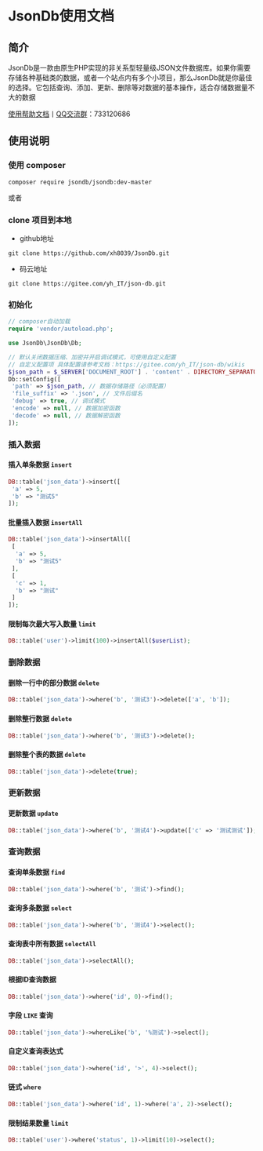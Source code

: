 # JsonDb使用文档

## 简介

JsonDb是一款由原生PHP实现的非关系型轻量级JSON文件数据库。如果你需要存储各种基础类的数据，或者一个站点内有多个小项目，那么JsonDb就是你最佳的选择。它包括查询、添加、更新、删除等对数据的基本操作，适合存储数据量不大的数据

[使用帮助文档](/readme/项目简介.md)丨[QQ交流群](https://jq.qq.com/?_wv=1027&k=k8ryssaa)：733120686

## 使用说明

### 使用 composer

```shell
composer require jsondb/jsondb:dev-master
```

或者

### clone 项目到本地

- github地址

```shell
git clone https://github.com/xh8039/JsonDb.git
```

- 码云地址

```shell
git clone https://gitee.com/yh_IT/json-db.git
```

### 初始化

```php
// composer自动加载
require 'vendor/autoload.php';

use JsonDb\JsonDb\Db;

// 默认关闭数据压缩、加密并开启调试模式，可使用自定义配置
// 自定义配置项 具体配置请参考文档：https://gitee.com/yh_IT/json-db/wikis
$json_path = $_SERVER['DOCUMENT_ROOT'] . 'content' . DIRECTORY_SEPARATOR . 'JsonDb';
Db::setConfig([
 'path' => $json_path, // 数据存储路径（必须配置）
 'file_suffix' => '.json', // 文件后缀名
 'debug' => true, // 调试模式
 'encode' => null, // 数据加密函数
 'decode' => null, // 数据解密函数
]);
```

### 插入数据

#### 插入单条数据 `insert`

```php
DB::table('json_data')->insert([
 'a' => 5,
 'b' => "测试5"
]);
```

#### 批量插入数据 `insertAll`

```php
DB::table('json_data')->insertAll([
 [
  'a' => 5,
  'b' => "测试5"
 ],
 [
  'c' => 1,
  'b' => "测试"
 ]
]);
```

#### 限制每次最大写入数量 `limit`

```php
DB::table('user')->limit(100)->insertAll($userList);
```

### 删除数据

#### 删除一行中的部分数据 `delete`

```php
DB::table('json_data')->where('b', '测试3')->delete(['a', 'b']);
```

#### 删除整行数据 `delete`

```php
DB::table('json_data')->where('b', '测试3')->delete();
```

#### 删除整个表的数据 `delete`

```php
DB::table('json_data')->delete(true);
```

### 更新数据

#### 更新数据 `update`

```php
DB::table('json_data')->where('b', '测试4')->update(['c' => '测试测试']);
```

### 查询数据

#### 查询单条数据 `find`

```php
DB::table('json_data')->where('b', '测试')->find();
```

#### 查询多条数据 `select`

```php
DB::table('json_data')->where('b', '测试4')->select();
```

#### 查询表中所有数据 `selectAll`

```php
DB::table('json_data')->selectAll();
```

#### 根据ID查询数据

```php
DB::table('json_data')->where('id', 0)->find();
```

#### 字段 `LIKE` 查询

```php
DB::table('json_data')->whereLike('b', '%测试')->select();
```

#### 自定义查询表达式

```php
DB::table('json_data')->where('id', '>', 4)->select();
```

#### 链式 `where`

```php
DB::table('json_data')->where('id', 1)->where('a', 2)->select();
```

#### 限制结果数量 `limit`

```php
DB::table('user')->where('status', 1)->limit(10)->select();
```
